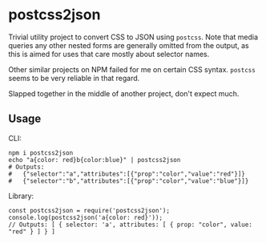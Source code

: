# postcss2json

Trivial utility project to convert CSS to JSON using `postcss`. Note
that media queries any other nested forms are generally omitted from
the output, as this is aimed for uses that care mostly about selector
names.

Other similar projects on NPM failed for me on certain CSS
syntax. `postcss` seems to be very reliable in that regard.

Slapped together in the middle of another project, don't expect
much.

## Usage

CLI:

```
npm i postcss2json
echo "a{color: red}b{color:blue}" | postcss2json
# Outputs:
#   {"selector":"a","attributes":[{"prop":"color","value":"red"}]}
#   {"selector":"b","attributes":[{"prop":"color","value":"blue"}]}
```

Library:

```
const postcss2json = require('postcss2json');
console.log(postcss2json('a{color: red}'));
// Outputs: [ { selector: 'a', attributes: [ { prop: "color", value: "red" } ] } ]
```
